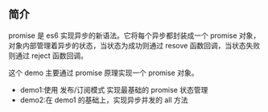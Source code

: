 ## 简介

promise 是 es6 实现异步的新语法。它将每个异步都封装成一个 promise 对象，对象内部管理着异步的状态，当状态为成功则通过 resove 函数回调，当状态失败则通过 reject 函数回调。

这个 demo 主要通过 promise 原理实现一个 promise 对象。

- demo1:使用 发布/订阅模式 实现最基础的 promise 状态管理
- demo2:在 demo1 的基础上，实现异步并发的 all 方法
